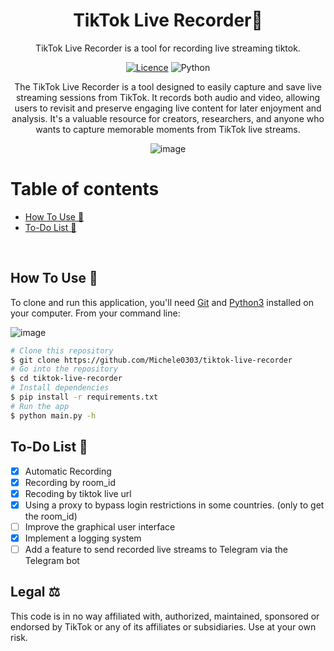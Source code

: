 <div align="center">


<h1> TikTok Live Recorder🎥</h1>

TikTok Live Recorder is a tool for recording live streaming tiktok.

[![Licence](https://img.shields.io/github/license/Ileriayo/markdown-badges?style=for-the-badge)](./LICENSE) ![Python](https://img.shields.io/badge/python-3670A0?style=for-the-badge&logo=python&logoColor=ffdd54)

The TikTok Live Recorder is a tool designed to easily capture and save live streaming sessions from TikTok. It records both audio and video, allowing users to revisit and preserve engaging live content for later enjoyment and analysis. It's a valuable resource for creators, researchers, and anyone who wants to capture memorable moments from TikTok live streams.

<img src="https://i.ibb.co/YTHp5DT/image.png" alt="image" border="0">

</div>

<div align="left">


  <h1> Table of contents </h1>

- [How To Use 📝](#how-to-use-)
- [To-Do List 🔮](#to-do-list-)

</div>

<br>

## How To Use 📝

To clone and run this application, you'll need [Git](https://git-scm.com) and [Python3](https://www.python.org/downloads/) installed on your computer. From your command line:

<img src="https://i.ibb.co/8DkzXZn/image.png" alt="image" border="0">

<be>

</div>

  ```bash
# Clone this repository
$ git clone https://github.com/Michele0303/tiktok-live-recorder
# Go into the repository
$ cd tiktok-live-recorder
# Install dependencies
$ pip install -r requirements.txt
# Run the app
$ python main.py -h
  ```

<div align="left">


## To-Do List 🔮

- [x] Automatic Recording
- [x] Recording by room_id
- [x] Recoding by tiktok live url
- [x] Using a proxy to bypass login restrictions in some countries. (only to get the room_id)
- [ ] Improve the graphical user interface
- [x] Implement a logging system
- [ ] Add a feature to send recorded live streams to Telegram via the Telegram bot

## Legal ⚖️

This code is in no way affiliated with, authorized, maintained, sponsored or endorsed by TikTok or any of its affiliates or subsidiaries. Use at your own risk.
